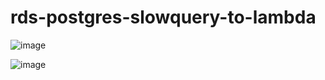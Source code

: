 # rds-postgres-slowquery-to-lambda

![image](https://user-images.githubusercontent.com/117768/145705571-963292f6-aeb4-4099-820c-97849bb96901.png)

![image](https://user-images.githubusercontent.com/117768/145705551-d54d4194-7598-412c-9042-3189690b3b1a.png)

